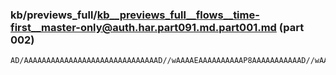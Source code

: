 ### kb/previews_full/kb__previews_full__flows__time-first__master-only@auth.har.part091.md.part001.md (part 002)

```md
AD/AAAAAAAAAAAAAAAAAAAAAAAAAAAAAAD//wAAAAEAAAAAAAAAAP8AAAAAAAAAAAD//wAAAAEAAAAAAAAAAP8AAP8
```

```
